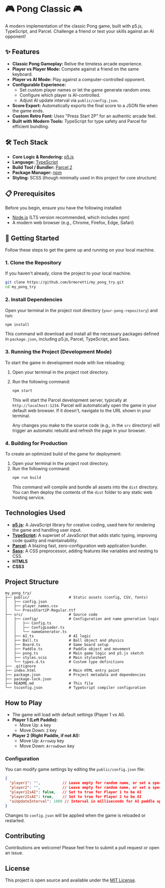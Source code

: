 # 🎮 Pong Classic 🎮

A modern implementation of the classic Pong game, built with p5.js, TypeScript, and Parcel. Challenge a friend or test your skills against an AI opponent!

## ✨ Features

*   **Classic Pong Gameplay:** Relive the timeless arcade experience.
*   **Player vs Player Mode:** Compete against a friend on the same keyboard.
*   **Player vs AI Mode:** Play against a computer-controlled opponent.
*   **Configurable Experience:**
    *   Set custom player names or let the game generate random ones.
    *   Configure which player is AI-controlled.
    *   Adjust AI update interval via `public/config.json`.
*   **Score Export:** Automatically exports the final score to a JSON file when the game ends.
*   **Custom Retro Font:** Uses "Press Start 2P" for an authentic arcade feel.
*   **Built with Modern Tools:** TypeScript for type safety and Parcel for efficient bundling.

## 🛠️ Tech Stack

*   **Core Logic & Rendering:** [p5.js](https://p5js.org/)
*   **Language:** [TypeScript](https://www.typescriptlang.org/)
*   **Build Tool / Bundler:** [Parcel 2](https://parceljs.org/)
*   **Package Manager:** [npm](https://www.npmjs.com/)
*   **Styling:** SCSS (though minimally used in this project for core structure)

## 📋 Prerequisites

Before you begin, ensure you have the following installed:

*   [Node.js](https://nodejs.org/) (LTS version recommended, which includes npm)
*   A modern web browser (e.g., Chrome, Firefox, Edge, Safari)

## 🚀 Getting Started

Follow these steps to get the game up and running on your local machine.

### 1. Clone the Repository

If you haven't already, clone the project to your local machine.
```bash
git clone https://github.com/brmoretti/my_pong_try.git
cd my_pong_try
```

### 2. Install Dependencies

Open your terminal in the project root directory (`your-pong-repository`) and run:

```bash
npm install
```

This command will download and install all the necessary packages defined in `package.json`, including p5.js, Parcel, TypeScript, and Sass.

### 3. Running the Project (Development Mode)

To start the game in development mode with live reloading:

1.  Open your terminal in the project root directory.
2.  Run the following command:
    ```bash
    npm start
    ```
    This will start the Parcel development server, typically at `http://localhost:1234`. Parcel will automatically open the game in your default web browser. If it doesn't, navigate to the URL shown in your terminal.

    Any changes you make to the source code (e.g., in the `src` directory) will trigger an automatic rebuild and refresh the page in your browser.

### 4. Building for Production

To create an optimized build of the game for deployment:

1.  Open your terminal in the project root directory.
2.  Run the following command:
    ```bash
    npm run build
    ```
    This command will compile and bundle all assets into the `dist` directory. You can then deploy the contents of the `dist` folder to any static web hosting service.

## Technologies Used

*   **[p5.js](https://p5js.org/):** A JavaScript library for creative coding, used here for rendering the game and handling user input.
*   **[TypeScript](https://www.typescriptlang.org/):** A superset of JavaScript that adds static typing, improving code quality and maintainability.
*   **[Parcel](https://parceljs.org/):** A blazing fast, zero-configuration web application bundler.
*   **[Sass](https://sass-lang.com/):** A CSS preprocessor, adding features like variables and nesting to CSS.
*   **HTML5**
*   **CSS3**

## Project Structure

```
my_pong_try/
├── public/                  # Static assets (config, CSV, fonts)
│   ├── config.json
│   ├── player_names.csv
│   └── PressStart2P-Regular.ttf
├── src/                     # Source code
│   ├── config/              # Configuration and name generation logic
│   │   ├── Config.ts
│   │   ├── ConfigLoader.ts
│   │   └── nameGenerator.ts
│   ├── AI.ts                # AI logic
│   ├── Ball.ts              # Ball object and physics
│   ├── Board.ts             # Game board setup
│   ├── Paddle.ts            # Paddle object and movement
│   ├── pong.ts              # Main game logic and p5.js sketch
│   ├── styles.scss          # Main stylesheet
│   └── types.d.ts           # Custom type definitions
├── .gitignore
├── index.html               # Main HTML entry point
├── package.json             # Project metadata and dependencies
├── package-lock.json
├── README.md                # This file
└── tsconfig.json            # TypeScript compiler configuration
```

## How to Play

*   The game will load with default settings (Player 1 vs AI).
*   **Player 1 (Left Paddle):**
    *   Move Up: `A` key
    *   Move Down: `Z` key
*   **Player 2 (Right Paddle, if not AI):**
    *   Move Up: `ArrowUp` key
    *   Move Down: `ArrowDown` key

### Configuration

You can modify game settings by editing the `public/config.json` file:

```json
{
  "player1": "",          // Leave empty for random name, or set a specific name
  "player2": "",          // Leave empty for random name, or set a specific name
  "player1IsAI": false,   // Set to true for Player 1 to be AI
  "player2IsAI": true,    // Set to true for Player 2 to be AI
  "aiUpdateInterval": 1000 // Interval in milliseconds for AI paddle updates
}
```
Changes to `config.json` will be applied when the game is reloaded or restarted.

## Contributing

Contributions are welcome! Please feel free to submit a pull request or open an issue.

## License

This project is open source and available under the [MIT License](LICENSE).
